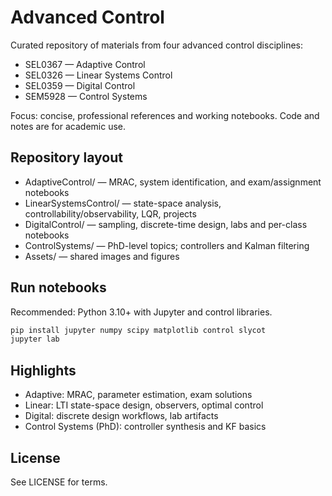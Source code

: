 # Advanced Control

Curated repository of materials from four advanced control disciplines:

- SEL0367 — Adaptive Control
- SEL0326 — Linear Systems Control
- SEL0359 — Digital Control
- SEM5928 — Control Systems

Focus: concise, professional references and working notebooks. Code and notes are for academic use.

## Repository layout

- AdaptiveControl/ — MRAC, system identification, and exam/assignment notebooks
- LinearSystemsControl/ — state-space analysis, controllability/observability, LQR, projects
- DigitalControl/ — sampling, discrete-time design, labs and per-class notebooks
- ControlSystems/ — PhD-level topics; controllers and Kalman filtering
- Assets/ — shared images and figures

## Run notebooks

Recommended: Python 3.10+ with Jupyter and control libraries.

```bash
pip install jupyter numpy scipy matplotlib control slycot
jupyter lab
```

## Highlights

- Adaptive: MRAC, parameter estimation, exam solutions
- Linear: LTI state-space design, observers, optimal control
- Digital: discrete design workflows, lab artifacts
- Control Systems (PhD): controller synthesis and KF basics

## License

See LICENSE for terms.

